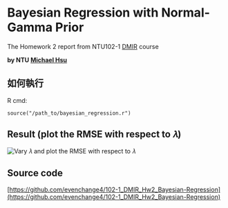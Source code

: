 # Bayesian Regression with Normal-Gamma Prior

The Homework 2 report from NTU102-1 [DMIR](https://ceiba.ntu.edu.tw/course/99b512/index.htm) course

**by NTU [Michael Hsu](http://michaelhsu.tw/ "blog")**


## 如何執行

R cmd:

```
source("/path_to/bayesian_regression.r")
```

## Result (plot the RMSE with respect to 𝜆)

![Vary 𝜆 and plot the RMSE with respect to 𝜆](https://raw.github.com/evenchange4/102-1_DMIR_Hw2_Bayesian-Regression/master/plot%20rmse.png)

## Source code

[https://github.com/evenchange4/102-1_DMIR_Hw2_Bayesian-Regression](https://github.com/evenchange4/102-1_DMIR_Hw2_Bayesian-Regression)